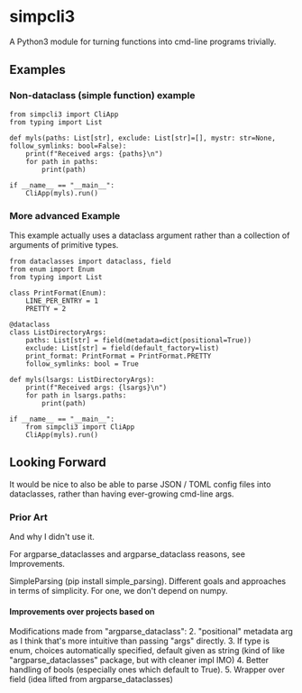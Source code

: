 # simpcli3
A Python3 module for turning functions into cmd-line programs trivially.


## Examples
### Non-dataclass (simple function) example
```
from simpcli3 import CliApp
from typing import List

def myls(paths: List[str], exclude: List[str]=[], mystr: str=None, follow_symlinks: bool=False):
    print(f"Received args: {paths}\n")
    for path in paths:
        print(path)

if __name__ == "__main__":
    CliApp(myls).run()
```

### More advanced Example
This example actually uses a dataclass argument rather than a collection of arguments of primitive types.

```
from dataclasses import dataclass, field
from enum import Enum
from typing import List

class PrintFormat(Enum):
    LINE_PER_ENTRY = 1
    PRETTY = 2

@dataclass
class ListDirectoryArgs:
    paths: List[str] = field(metadata=dict(positional=True))
    exclude: List[str] = field(default_factory=list)
    print_format: PrintFormat = PrintFormat.PRETTY
    follow_symlinks: bool = True

def myls(lsargs: ListDirectoryArgs):
    print(f"Received args: {lsargs}\n")
    for path in lsargs.paths:
        print(path)

if __name__ == "__main__":
    from simpcli3 import CliApp
    CliApp(myls).run()
```

## Looking Forward

It would be nice to also be able to parse JSON / TOML config files into dataclasses, rather than having ever-growing cmd-line args.

### Prior Art
And why I didn't use it.

For argparse_dataclasses and argparse_dataclass reasons, see Improvements.

SimpleParsing (pip install simple_parsing). Different goals and approaches in terms of simplicity. For one, we
don't depend on numpy.


#### Improvements over projects based on
Modifications made from "argparse_dataclass":
  2. "positional" metadata arg as I think that's more intuitive than passing "args" directly.
  3. If type is enum, choices automatically specified, default given as string
     (kind of like "argparse_dataclasses" package, but with cleaner impl IMO)
  4. Better handling of bools (especially ones which default to True).
  5. Wrapper over field (idea lifted from argparse_dataclasses)